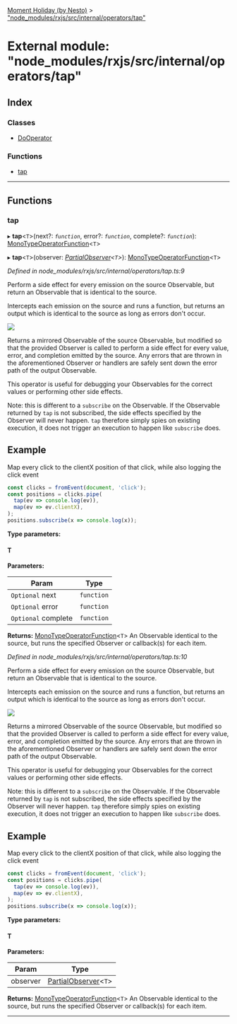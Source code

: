 [Moment Holiday (by Nesto)](../README.md) > ["node_modules/rxjs/src/internal/operators/tap"](../modules/_node_modules_rxjs_src_internal_operators_tap_.md)

# External module: "node_modules/rxjs/src/internal/operators/tap"

## Index

### Classes

* [DoOperator](../classes/_node_modules_rxjs_src_internal_operators_tap_.dooperator.md)

### Functions

* [tap](_node_modules_rxjs_src_internal_operators_tap_.md#tap)

---

## Functions

<a id="tap"></a>

###  tap

▸ **tap**<`T`>(next?: *`function`*, error?: *`function`*, complete?: *`function`*): [MonoTypeOperatorFunction](../interfaces/_node_modules_rxjs_src_internal_types_.monotypeoperatorfunction.md)<`T`>

▸ **tap**<`T`>(observer: *[PartialObserver](_node_modules_rxjs_src_internal_types_.md#partialobserver)<`T`>*): [MonoTypeOperatorFunction](../interfaces/_node_modules_rxjs_src_internal_types_.monotypeoperatorfunction.md)<`T`>

*Defined in node_modules/rxjs/src/internal/operators/tap.ts:9*

Perform a side effect for every emission on the source Observable, but return an Observable that is identical to the source.

Intercepts each emission on the source and runs a function, but returns an output which is identical to the source as long as errors don't occur.

![](do.png)

Returns a mirrored Observable of the source Observable, but modified so that the provided Observer is called to perform a side effect for every value, error, and completion emitted by the source. Any errors that are thrown in the aforementioned Observer or handlers are safely sent down the error path of the output Observable.

This operator is useful for debugging your Observables for the correct values or performing other side effects.

Note: this is different to a `subscribe` on the Observable. If the Observable returned by `tap` is not subscribed, the side effects specified by the Observer will never happen. `tap` therefore simply spies on existing execution, it does not trigger an execution to happen like `subscribe` does.

Example
-------

Map every click to the clientX position of that click, while also logging the click event

```javascript
const clicks = fromEvent(document, 'click');
const positions = clicks.pipe(
  tap(ev => console.log(ev)),
  map(ev => ev.clientX),
);
positions.subscribe(x => console.log(x));
```

**Type parameters:**

#### T 
**Parameters:**

| Param | Type |
| ------ | ------ |
| `Optional` next | `function` |
| `Optional` error | `function` |
| `Optional` complete | `function` |

**Returns:** [MonoTypeOperatorFunction](../interfaces/_node_modules_rxjs_src_internal_types_.monotypeoperatorfunction.md)<`T`>
An Observable identical to the source, but runs the
specified Observer or callback(s) for each item.

*Defined in node_modules/rxjs/src/internal/operators/tap.ts:10*

Perform a side effect for every emission on the source Observable, but return an Observable that is identical to the source.

Intercepts each emission on the source and runs a function, but returns an output which is identical to the source as long as errors don't occur.

![](do.png)

Returns a mirrored Observable of the source Observable, but modified so that the provided Observer is called to perform a side effect for every value, error, and completion emitted by the source. Any errors that are thrown in the aforementioned Observer or handlers are safely sent down the error path of the output Observable.

This operator is useful for debugging your Observables for the correct values or performing other side effects.

Note: this is different to a `subscribe` on the Observable. If the Observable returned by `tap` is not subscribed, the side effects specified by the Observer will never happen. `tap` therefore simply spies on existing execution, it does not trigger an execution to happen like `subscribe` does.

Example
-------

Map every click to the clientX position of that click, while also logging the click event

```javascript
const clicks = fromEvent(document, 'click');
const positions = clicks.pipe(
  tap(ev => console.log(ev)),
  map(ev => ev.clientX),
);
positions.subscribe(x => console.log(x));
```

**Type parameters:**

#### T 
**Parameters:**

| Param | Type |
| ------ | ------ |
| observer | [PartialObserver](_node_modules_rxjs_src_internal_types_.md#partialobserver)<`T`> |

**Returns:** [MonoTypeOperatorFunction](../interfaces/_node_modules_rxjs_src_internal_types_.monotypeoperatorfunction.md)<`T`>
An Observable identical to the source, but runs the
specified Observer or callback(s) for each item.

___

